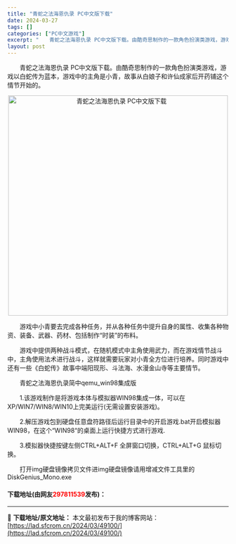 ```yaml
---
title: "青蛇之法海恩仇录 PC中文版下载"
date: 2024-03-27
tags: []
categories: ["PC中文游戏"]
excerpt: "　　青蛇之法海恩仇录 PC中文版下载。由酷奇思制作的一款角色扮演类游戏，游戏以白蛇传为蓝本，游戏中的主角是小青，故事从白娘子和许仙成家后开药铺这个情节开始的。 　　游戏中小青要去完成各种任务，并从各种任务中提升自身的属性、收集各种物资、装备、武器、药材、包括制作&ldquo;时装&rdquo;的布料&hellip;"
layout: post
---
```


 <p>　　青蛇之法海恩仇录 PC中文版下载。由酷奇思制作的一款角色扮演类游戏，游戏以白蛇传为蓝本，游戏中的主角是小青，故事从白娘子和许仙成家后开药铺这个情节开始的。</p> <p align="center"><img align="" border="0" src="https://lad.sfcrom.cn/wp-content/uploads/2024/03/20240327_66038147c6030.webp" width="500" alt="青蛇之法海恩仇录 PC中文版下载" /></p> <p>　　游戏中小青要去完成各种任务，并从各种任务中提升自身的属性、收集各种物资、装备、武器、药材、包括制作&ldquo;时装&rdquo;的布料。</p> <p>　　游戏中提供两种战斗模式，在随机模式中主角使用武力，而在游戏情节战斗中，主角使用法术进行战斗，这样就需要玩家对小青全方位进行培养。同时游戏中还有一些《白蛇传》故事中端阳现形、斗法海、水漫金山寺等主要情节。</p> <p>　　青蛇之法海恩仇录简中qemu_win98集成版</p> <p>　　1.该游戏制作是将游戏本体与模拟器WIN98集成一体，可以在XP/WIN7/WIN8/WIN10上完美运行(无需设置安装游戏)。</p> <p>　　2.解压游戏包到硬盘任意盘符路径后运行目录中的开启游戏.bat开启模拟器WIN98，在这个&ldquo;WIN98&ldquo;的桌面上运行快捷方式进行游戏.</p> <p>　　3.模拟器快捷按键左侧CTRL+ALT+F 全屏窗口切换，CTRL+ALT+G 鼠标切换。</p> <p>　　打开img硬盘镜像拷贝文件进img硬盘镜像请用增减文件工具里的DiskGenius_Mono.exe</p> <p><h4>下载地址(由网友<font color="red">297811539</font>发布)：</h4></p> 

---
📖 **下载地址/原文地址：** 本文最初发布于我的博客网站：[https://lad.sfcrom.cn/2024/03/49100/](https://lad.sfcrom.cn/2024/03/49100/)
